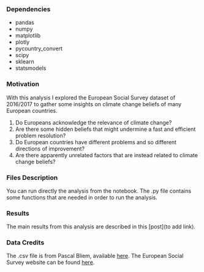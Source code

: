 ### Dependencies
- pandas
- numpy
- matplotlib
- plotly
- pycountry_convert
- scipy
- sklearn
- statsmodels

### Motivation
With this analysis I explored the European Social Survey dataset of 2016/2017 to gather some insights on climate change beliefs of many European countries.
1. Do Europeans acknowledge the relevance of climate change?
2. Are there some hidden beliefs that might undermine a fast and efficient problem resolution?
3. Do European countries have different problems and so different directions of improvement?
4. Are there apparently unrelated factors that are instead related to climate change beliefs?

### Files Description
You can run directly the analysis from the notebook. The .py file contains some functions that are needed in order to run the analysis.

### Results
The main results from this analysis are described in this [post](to add link).

### Data Credits
The .csv file is from Pascal Bliem, available [here](https://www.kaggle.com/datasets/pascalbliem/european-social-survey-ess-8-ed21-201617/code).
The European Social Survey website can be found [here](https://www.europeansocialsurvey.org/).
